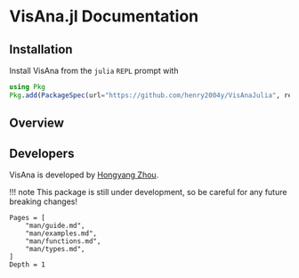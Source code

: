 # VisAna.jl Documentation

## Installation

Install VisAna from the `julia` `REPL` prompt with

```julia
using Pkg
Pkg.add(PackageSpec(url="https://github.com/henry2004y/VisAnaJulia", rev="master"))
```

## Overview


## Developers

VisAna is developed by [Hongyang Zhou](https://github.com/henry2004y).

!!! note
    This package is still under development, so be careful for any future breaking changes!

```@contents
Pages = [
    "man/guide.md",
    "man/examples.md",
    "man/functions.md",
    "man/types.md",
]
Depth = 1
```
